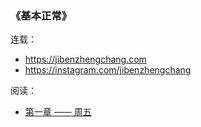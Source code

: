 ### 《基本正常》

连载：

- https://jibenzhengchang.com
- https://instagram.com/jibenzhengchang


阅读：

- [第一章 —— 周五](chapter1.md)
